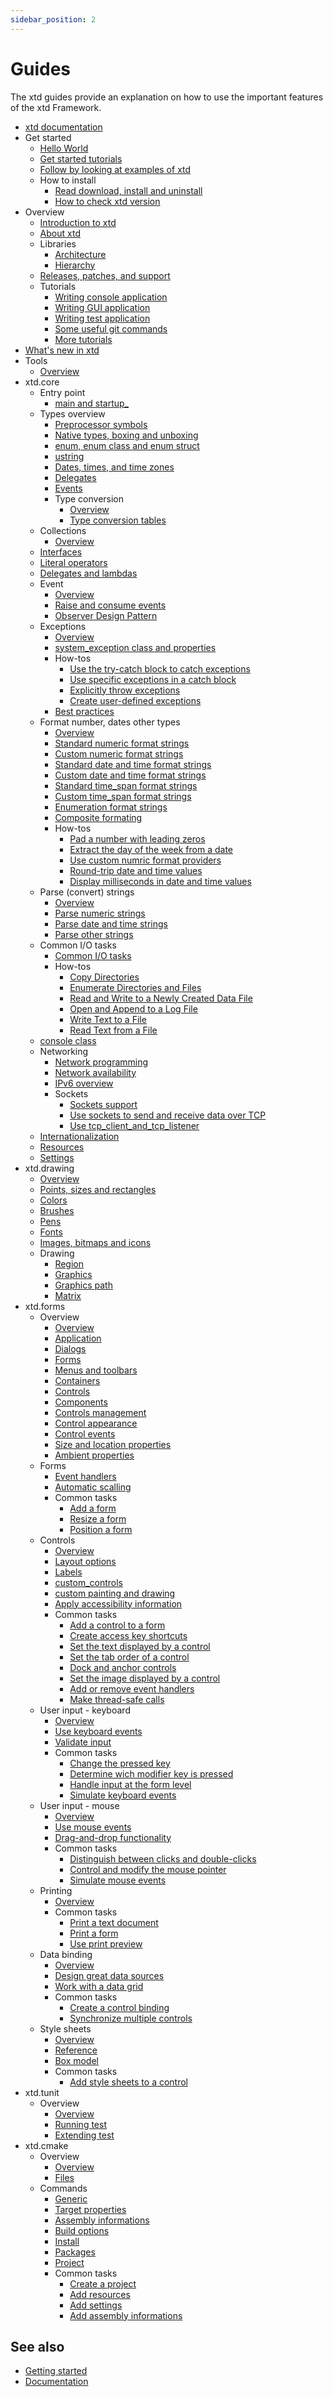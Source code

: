 ```yaml
---
sidebar_position: 2
---
```


# Guides


The xtd guides provide an explanation on how to use the important features of the xtd Framework. 

* [xtd documentation](/docs/documentation/Guides/xtd_documentation)
* Get started
  * [Hello World](/docs/documentation/Guides/Get%20started/hello_world)
  * [Get started tutorials](/docs/documentation/Guides/Overview/Tutorials)
  * [Follow by looking at examples of xtd](https://github.com/gammasoft71/xtd/blob/master/examples/README.md)
  * How to install
    * [Read download, install and uninstall](/docs/downloads)
    * [How to check xtd version](/docs/documentation/Guides/Get%20started/How%20to%20install/check_version)
* Overview
  * [Introduction to xtd](/docs/documentation/Guides/Overview/introduction_to_xtd)
  * [About xtd](/docs/documentation/Guides/Overview/xtd_explanations)
  * Libraries
    * [Architecture](/docs/documentation/Guides/Overview/Libraries/architecture)
    * [Hierarchy](/docs/documentation/Guides/Overview/Libraries/hierarchy)
  * [Releases, patches, and support](/docs/documentation/Guides/Overview/release_patches_and_support)
  * Tutorials
    * [Writing console application](/docs/documentation/Guides/Overview/Tutorials/writing_applicaion_console)
    * [Writing GUI application](/docs/documentation/Guides/Overview/Tutorials/writing_applicaion_gui)
    * [Writing test application](/docs/documentation/Guides/Overview/Tutorials/writing_applicaion_test)
    * [Some useful git commands](/docs/documentation/Guides/Overview/Tutorials/git)
    * [More tutorials](/docs/documentation/Guides/Overview/Tutorials)
* [What's new in xtd](/docs/news)
* Tools
  * [Overview](/docs/documentation/Guides/Tools)
* xtd.core
  * Entry point
    * [main and startup_](/docs/documentation/Guides/xtd.core/Entry%20point/main_and_startup)
  * Types overview
    * [Preprocessor symbols](preprocessor_symbols.md)
    * [Native types, boxing and unboxing](types.md)
    * [enum, enum class and enum struct](enum_class.md)
    * [ustring](ustring.md)
    * [Dates, times, and time zones](date_time.md)
    * [Delegates](delegates.md)
    * [Events](events.md)
    * Type conversion
      * [Overview](type_conversion_overview.md)
      * [Type conversion tables](type_conversion_tables.md)     
  * Collections
    * [Overview](collections.md)
  * [Interfaces](interfaces.md)
  * [Literal operators](literal_operators.md)
  * [Delegates and lambdas](delegates_and_lambdas.md)
  * Event
    * [Overview](handle_and_raise_events.md)
    * [Raise and consume events](raise_and_consume_events.md)
    * [Observer Design Pattern](observer_design_pattern.md)
  * Exceptions
    * [Overview](exceptions.md)
    * [system_exception class and properties](system_exception_class_and_properties.md)
    * How-tos
      * [Use the try-catch block to catch exceptions](exceptions_try_catch.md)
      * [Use specific exceptions in a catch block](exceptions_use_specific_exceptions.md)
      * [Explicitly throw exceptions](explicitly_throw_exception.md)
      * [Create user-defined exceptions](create_user_dined_exceptions.md)
    * [Best practices](exceptions_best_practices.md)
  * Format number, dates other types
    * [Overview](format_overview.md)
    * [Standard numeric format strings](format_standard_numeric_format_strings.md)
    * [Custom numeric format strings](format_custom_numeric_format_strings.md)
    * [Standard date and time format strings](format_standard_date_and_time_format_strings.md)
    * [Custom date and time format strings](format_custom_date_and_time_format_strings.md)
    * [Standard time_span format strings](format_standard_time_span_format_strings.md)
    * [Custom time_span format strings](format_custom_time_span_format_strings.md)
    * [Enumeration format strings](format_enumeration_format_strings.md)
    * [Composite formating](format_composite_formating.md)
    * How-tos
      * [Pad a number with leading zeros](format_pad_a_number_with_leading_zeros.md)
      * [Extract the day of the week from a date](format_extract_the_day_of_the_week_from_date.md)
      * [Use custom numric format providers](format_use_custom_numeric_format_providers.md)
      * [Round-trip date and time values](format_round_trip_date_and_time_values.md)
      * [Display milliseconds in date and time values](format_display_milliseconds_in_date_and_time_values.md)
  * Parse (convert) strings
    * [Overview](parse_overview.md)
    * [Parse numeric strings](parse_numeric_strings.md)
    * [Parse date and time strings](parse_date_and_time_strings.md)
    * [Parse other strings](parse_other_strings.md)
  * Common I/O tasks
    * [Common I/O tasks​](/docs/documentation/Guides/xtd.core/Common%20I%3AO%20tasks)
    * How-tos
      * [Copy Directories](/docs/documentation/Guides/xtd.core/Common%20I%3AO%20tasks/How-tos/copy_directories)
      * [Enumerate Directories and Files](/docs/documentation/Guides/xtd.core/Common%20I%3AO%20tasks/How-tos/enumerate_directories_and_files)
      * [Read and Write to a Newly Created Data File](/docs/documentation/Guides/xtd.core/Common%20I%3AO%20tasks/How-tos/read_and_write_to_a_newly_created_data_file)
      * [Open and Append to a Log File](/docs/documentation/Guides/xtd.core/Common%20I%3AO%20tasks/How-tos/open_and_append_to_a_log_file)
      * [Write Text to a File](/docs/documentation/Guides/xtd.core/Common%20I%3AO%20tasks/How-tos/write_text_to_a_file)
      * [Read Text from a File](/docs/documentation/Guides/xtd.core/Common%20I%3AO%20tasks/How-tos/read_text_from_a_file)
  * [console class](console_class.md)
  * Networking
    * [Network programming](network_programming.md)
    * [Network availability](network_pavailability.md)
    * [IPv6 overview](ipv6_overview.md)
    * Sockets
      * [Sockets support](socket_support.md)
      * [Use sockets to send and receive data over TCP](sockets_tcp.md)
      * [Use tcp_client_and_tcp_listener](tcp_client_and_tcp_listener.md)
  * [Internationalization](internationalization.md)
  * [Resources](resources.md)
  * [Settings](settings.md)
* xtd.drawing
  * [Overview](drawing.md)
  * [Points, sizes and rectangles](points_sizes_and_rectangles.md)
  * [Colors](colors.md)
  * [Brushes](brushes.md)
  * [Pens](pens.md)
  * [Fonts](fonts.md)
  * [Images, bitmaps and icons](images.md)
  * Drawing
    * [Region](region.md)
    * [Graphics](graphics.md)
    * [Graphics path](graphics_path.md)
    * [Matrix](matrix.md)
* xtd.forms
  * Overview
    * [Overview](xtd_forms_explanations.md)
    * [Application](application_overview.md)
    * [Dialogs](dialogs.md)
    * [Forms](forms.md)
    * [Menus and toolbars](menus_and_toolbars.md)
    * [Containers](containers.md)
    * [Controls](controls.md)
    * [Components](components.md)
    * [Controls management](controls_management.md)
    * [Control appearance](control_appearance.md)
    * [Control events](control_events.md)
    * [Size and location properties](size_and_location_properties.md)
    * [Ambient properties](ambient_properties.md)
  * Forms
    * [Event handlers](event_handlers.md)
    * [Automatic scalling](automatic_scalling.md)
    * Common tasks
      * [Add a form](add_a_form.md)
      * [Resize a form](resize_a_form.md)
      * [Position a form](resize_a_form.md)
  * Controls
    * [Overview](controls_overview.md)
    * [Layout options](position_and_layout_of_controls.md)
    * [Labels](labels.md)
    * [custom_controls](custom_controls.md)
    * [custom painting and drawing](custom_painting_and_drawing.md)
    * [Apply accessibility information](apply_accessibility_information.md)
    * Common tasks
      * [Add a control to a form](add_a_control_to_a_form.md)
      * [Create access key shortcuts](create_access_key_shortcuts.md)
      * [Set the text displayed by a control](set_the_text_displayed_by_a_control.md)
      * [Set the tab order of a control](set_the_tab_order_of_a_control.md)
      * [Dock and anchor controls](dock_and_anchor_controls.md)
      * [Set the image displayed by a control](set_the_image_displayed_by_a_control.md)
      * [Add or remove event handlers](add_or_remove_event_handlers.md)
      * [Make thread-safe calls](thread_safe_control_call.md)
  * User input - keyboard
    * [Overview](keybord_overview.md)
    * [Use keyboard events](use_keyboard_events.md)
    * [Validate input](validate_input.md)
    * Common tasks
      * [Change the pressed key](change_the_pressed_key.md)
      * [Determine wich modifier key is pressed](determine_wich_modifier_key_is_pressed.md)
      * [Handle input at the form level](handle_input_at_the_form_level.md)
      * [Simulate keyboard events](simulate_keyboard_events.md)
  * User input - mouse
    * [Overview](mouse_overview.md)
    * [Use mouse events](use_mouse_events.md)
    * [Drag-and-drop functionality](drag_and_drop_functionality.md)
    * Common tasks
      * [Distinguish between clicks and double-clicks](distinguish_between_clicks_and_double_clicks.md)
      * [Control and modify the mouse pointer](control_and_modify_the_mouse_pointer.md)
      * [Simulate mouse events](simulate_mouse_events.md)
  * Printing
    * [Overview](printing_overview.md)
    * Common tasks
      * [Print a text document](print_a_text_document.md)
      * [Print a form](print_a_form.md)
      * [Use print preview](use_print_preview.md)
  * Data binding
    * [Overview](data_binding_overview.md)
    * [Design great data sources](design_great_data_sources.md)
    * [Work with a data grid](work_with_a_data_grid.md)
    * Common tasks
      * [Create a control binding](create_a_control_binding.md)    
      * [Synchronize multiple controls](synchronize_multiple_controls.md)    
  * Style sheets
    * [Overview](/docs/documentation/Guides/xtd.forms/Style%20sheets/style_sheets_overview)
    * [Reference](/docs/documentation/Guides/xtd.forms/Style%20sheets/style_sheets_reference)
    * [Box model](/docs/documentation/Guides/xtd.forms/Style%20sheets/style_sheets_box_model)
    * Common tasks
      * [Add style sheets to a control](add_style_sheets_to_a_control.md)
* xtd.tunit
  * Overview
    * [Overview](tunit_overview.md)
    * [Running test](writing_applicaion_running_test.md)
    * [Extending test](writing_applicaion_extending_test.md)
* xtd.cmake
  * Overview
    * [Overview](cmake_overview.md)
    * [Files](cmake_files.md)      
  * Commands
    * [Generic](cmake_generic_commands.md)
    * [Target properties](cmake_target_properties_commands.md)
    * [Assembly informations](cmake_assembly_informations_commands.md)
    * [Build options](cmake_build_options_commands.md)
    * [Install](cmake_install_commands.md)
    * [Packages](cmake_packages_commands.md)
    * [Project](cmake_project_commands.md)
    * Common tasks
      * [Create a project](cmake_create_project.md)
      * [Add resources](cmake_add_resources.md)
      * [Add settings](cmake_add_settings.md)
      * [Add assembly informations](cmake_add_assembly_information.md)

## See also

* [Getting started](/docs/documentation/getting_started)
* [Documentation](/docs/documentation)
